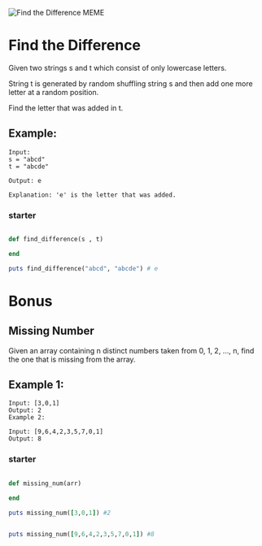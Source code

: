 ![Find the Difference MEME](https://memegenerator.net/img/instances/67410466/i-will-find-you-explain-the-difference.jpg)

# Find the Difference

Given two strings s and t which consist of only lowercase letters.

String t is generated by random shuffling string s and then add one more letter at a random position.

Find the letter that was added in t.

## Example:

```
Input:
s = "abcd"
t = "abcde"

Output: e

Explanation: 'e' is the letter that was added.
```

### starter

```ruby

def find_difference(s , t)

end

puts find_difference("abcd", "abcde") # e

```

# Bonus

## Missing Number

Given an array containing n distinct numbers taken from 0, 1, 2, ..., n, find the one that is missing from the array.

## Example 1:

```
Input: [3,0,1]
Output: 2
Example 2:

Input: [9,6,4,2,3,5,7,0,1]
Output: 8
```

### starter

```ruby

def missing_num(arr)

end

puts missing_num([3,0,1]) #2


puts missing_num([9,6,4,2,3,5,7,0,1]) #8


```
